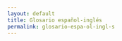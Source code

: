 ```yaml
---
layout: default
title: Glosario español-inglés
permalink: glosario-espa-ol-ingl-s
---
```

<!-- Add an essay or interpretive material below this line,
using HTML or markdown.  Do not modify this file above this line -->
